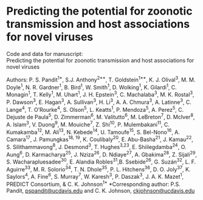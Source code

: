 # Predicting the potential for zoonotic transmission and host associations for novel viruses  
Code and data for manuscript:   
Predicting the potential for zoonotic transmission and host associations for novel viruses 

Authors: P. S. Pandit<sup>1*</sup>, S.J. Anthony<sup>2**</sup>, T. Goldstein<sup>1**</sup>, K. J. Olival<sup>3</sup>, M. M. Doyle<sup>1</sup>, N. R. Gardner<sup>1</sup>, B. Bird<sup>1</sup>, W. Smith<sup>1</sup>, D. Wolking<sup>1</sup>, K. Gilardi<sup>1</sup>, C. Monagin<sup>1</sup>, T. Kelly<sup>1</sup>, M. Uhart<sup>1</sup>, J. H. Epstein<sup>3</sup>, C. Machalaba<sup>3</sup>, M. K. Rostal<sup>3</sup>, P. Dawson<sup>3</sup>, E. Hagan<sup>3</sup>, A. Sullivan<sup>3</sup>, H. Li<sup>3</sup>, A. A. Chmura<sup>3</sup>, A. Latinne<sup>3</sup>,  C. Lange<sup>4</sup>, T. O’Rourke<sup>4</sup>, S. Olson<sup>5</sup>, L. Keatts<sup>1</sup>,  P. Mendoza<sup>5</sup>, A. Perez<sup>5</sup>, C. Dejuste de Paula<sup>5</sup>, D. Zimmerman<sup>6</sup>, M. Valitutto<sup>6</sup>, M. LeBreton<sup>7</sup>, D. McIver<sup>8</sup>, A. Islam<sup>3</sup>, V. Duong<sup>9</sup>,  M. Mouiche<sup>7</sup>, Z. Shi<sup>10</sup>, P. Mulembakani<sup>11</sup>, C. Kumakamba<sup>12</sup>, M. Ali<sup>13</sup>, N. Kebede<sup>14</sup>, U. Tamoufe<sup>15</sup>, S. Bel-Nono<sup>16</sup>, A. Camara<sup>17</sup>, J. Pamungkas<sup>18, 19</sup>, K. Coulibaly<sup>20</sup>, E. Abu-Basha<sup>21</sup>, J. Kamau<sup>22</sup>, S. Silithammavong<sup>8</sup>, J. Desmond<sup>3</sup>, T. Hughes<sup>3,23</sup>, E. Shiilegdamba<sup>24</sup>, O. Aung<sup>6</sup>, D. Karmacharya<sup>25</sup>, J. Nziza<sup>26</sup>, D. Ndiaye<sup>27</sup>, A. Gbakima<sup>28</sup>,  Z. Sijali<sup>29</sup>, S. Wacharapluesadee<sup>30</sup>, E. Alandia Robles<sup>31</sup>,B. Ssebide<sup>26</sup>, G. Suzán<sup>32</sup>, L. F. Aguirre<sup>33</sup>, M. R. Solorio<sup>34</sup>, T. N. Dhole<sup>35</sup>, P. L. Hitchens<sup>36</sup>, D. O. Joly<sup>37</sup>, K. Saylors<sup>4</sup>, A. Fine<sup>6</sup>, S. Murray<sup>7</sup>, W. Karesh<sup>3</sup>, P. Daszak<sup>3</sup>, J. A. K. Mazet<sup>1</sup>, PREDICT Consortium, & C. K. Johnson<sup>1*</sup> 
*Corresponding author: P.S. Pandit, pspandit@ucdavis.edu and C. K. Johnson, ckjohnson@ucdavis.edu


